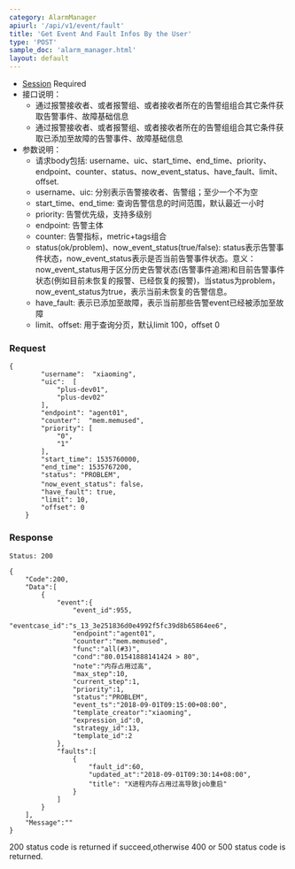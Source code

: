 ```yaml
---
category: AlarmManager
apiurl: '/api/v1/event/fault'
title: 'Get Event And Fault Infos By the User'
type: 'POST'
sample_doc: 'alarm_manager.html'
layout: default
---
```


* [Session](#/authentication) Required
* 接口说明：
    * 通过报警接收者、或者报警组、或者接收者所在的告警组组合其它条件获取告警事件、故障基础信息
    * 通过报警接收者、或者报警组、或者接收者所在的告警组组合其它条件获取已添加至故障的告警事件、故障基础信息
* 参数说明：
    * 请求body包括: username、uic、start_time、end_time、priority、endpoint、counter、status、now_event_status、have_fault、limit、offset.
    * username、uic: 分别表示告警接收者、告警组；至少一个不为空
    * start_time、end_time: 查询告警信息的时间范围，默认最近一小时
    * priority: 告警优先级，支持多级别
    * endpoint: 告警主体
    * counter: 告警指标，metric+tags组合
    * status(ok/problem)、now_event_status(true/false): status表示告警事件状态，now_event_status表示是否当前告警事件状态。意义：now_event_status用于区分历史告警状态(告警事件追溯)和目前告警事件状态(例如目前未恢复的报警、已经恢复的报警)，当status为problem，now_event_status为true，表示当前未恢复的告警信息。
    * have_fault: 表示已添加至故障，表示当前那些告警event已经被添加至故障
    * limit、offset: 用于查询分页，默认limit 100，offset 0

### Request

```
{
        "username":  "xiaoming",
        "uic":  [
            "plus-dev01",
            "plus-dev02"
        ],
        "endpoint": "agent01",
        "counter":  "mem.memused",
        "priority": [
            "0",
            "1"
        ],
        "start_time": 1535760000,
        "end_time": 1535767200,
        "status": "PROBLEM",
        "now_event_status": false，
        "have_fault": true,
        "limit": 10,
        "offset": 0
    }
```


### Response
```Status: 200```

```
{
    "Code":200,
    "Data":[
        {
            "event":{
                "event_id":955,
                "eventcase_id":"s_13_3e251836d0e4992f5fc39d8b65864ee6",
                "endpoint":"agent01",
                "counter":"mem.memused",
                "func":"all(#3)",
                "cond":"80.01541888141424 > 80",
                "note":"内存占用过高",
                "max_step":10,
                "current_step":1,
                "priority":1,
                "status":"PROBLEM",
                "event_ts":"2018-09-01T09:15:00+08:00",
                "template_creator":"xiaoming",
                "expression_id":0,
                "strategy_id":13,
                "template_id":2
            },
            "faults":[
                {
                    "fault_id":60,
                    "updated_at":"2018-09-01T09:30:14+08:00",
                    "title": "X进程内存占用过高导致job重启"
                }
            ]
        }
    ],
    "Message":""
}
```


200 status code is returned if succeed,otherwise 400 or 500 status code is returned.
